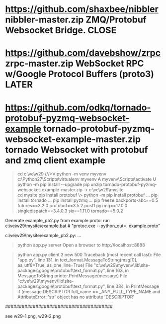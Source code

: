 ﻿https://github.com/shaxbee/nibbler
nibbler-master.zip
ZMQ/Protobuf Websocket Bridge.				CLOSE
======================================================
https://github.com/davebshow/zrpc
zrpc-master.zip
WebSocket RPC w/Google Protocol Buffers (proto3)	LATER
======================================================
https://github.com/odkq/tornado-protobuf-pyzmq-websocket-example
tornado-protobuf-pyzmq-websocket-example-master.zip
tornado Websocket with protobuf and zmq client example
======================================================

> cd c:\ve\w29
///>V	python -m venv myvenv
> c:\Python27\Scripts\virtualenv myvenv
>A	myvenv\Scripts\activate
>U	python -m pip install --upgrade pip
unzip tornado-protobuf-pyzmq-websocket-example-master.zip -> c:\ve\w29\mysite\
> cd mysite
> pip install protobuf
\\\> python -m pip install protobuf
...
> pip install tornado
...
> pip install pyzmq
...
> pip freeze
backports-abc==0.5
futures==3.2.0
protobuf==3.5.2.post1
pyzmq==17.0.0
singledispatch==3.4.0.3
six==1.11.0
tornado==5.0.2

Generate example_pb2.py from example.proto:
run c:\ve\w29\mysite\example.bat	# "protoc.exe --python_out=. example.proto"

c:\ve\w29\mysite\example_pb2.py:
...

> python app.py server
Open a browser to http://localhost:8888

> python app.py client 3 new 500
Traceback (most recent call last):
  File "app.py", line 131, in <module>
    text_format.MessageToString(msg[0], as_utf8=True, as_one_line=True)
  File "c:\ve\w29\myvenv\lib\site-packages\google\protobuf\text_format.py", line 163, in MessageToString
    printer.PrintMessage(message)
  File "c:\ve\w29\myvenv\lib\site-packages\google\protobuf\text_format.py", line 334, in PrintMessage
    if (message.DESCRIPTOR.full_name == _ANY_FULL_TYPE_NAME and
AttributeError: 'str' object has no attribute 'DESCRIPTOR'

#######################################

see w29-1.png, w29-2.png
